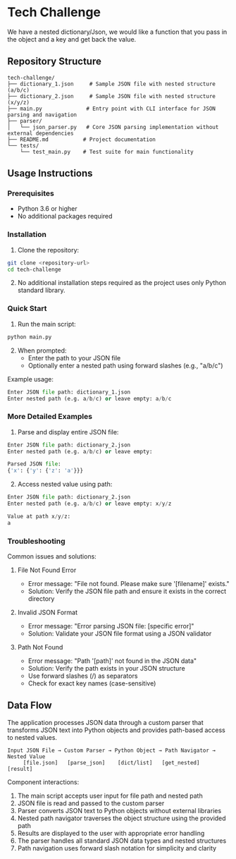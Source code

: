 # Tech Challenge

We have a nested dictionary/Json, we would like a function that you pass in the object and a key and get
back the value.

## Repository Structure
```
tech-challenge/
├── dictionary_1.json     # Sample JSON file with nested structure (a/b/c)
├── dictionary_2.json     # Sample JSON file with nested structure (x/y/z)
├── main.py              # Entry point with CLI interface for JSON parsing and navigation
├── parser/
│   └── json_parser.py   # Core JSON parsing implementation without external dependencies
├── README.md           # Project documentation
└── tests/
    └── test_main.py    # Test suite for main functionality
```

## Usage Instructions
### Prerequisites
- Python 3.6 or higher
- No additional packages required

### Installation
1. Clone the repository:
```bash
git clone <repository-url>
cd tech-challenge
```

2. No additional installation steps required as the project uses only Python standard library.

### Quick Start
1. Run the main script:
```bash
python main.py
```

2. When prompted:
   - Enter the path to your JSON file
   - Optionally enter a nested path using forward slashes (e.g., "a/b/c")

Example usage:
```python
Enter JSON file path: dictionary_1.json
Enter nested path (e.g. a/b/c) or leave empty: a/b/c
```

### More Detailed Examples
1. Parse and display entire JSON file:
```python
Enter JSON file path: dictionary_2.json
Enter nested path (e.g. a/b/c) or leave empty: 

Parsed JSON file:
{'x': {'y': {'z': 'a'}}}
```

2. Access nested value using path:
```python
Enter JSON file path: dictionary_2.json
Enter nested path (e.g. a/b/c) or leave empty: x/y/z

Value at path x/y/z:
a
```

### Troubleshooting
Common issues and solutions:

1. File Not Found Error
   - Error message: "File not found. Please make sure '[filename]' exists."
   - Solution: Verify the JSON file path and ensure it exists in the correct directory

2. Invalid JSON Format
   - Error message: "Error parsing JSON file: [specific error]"
   - Solution: Validate your JSON file format using a JSON validator

3. Path Not Found
   - Error message: "Path '[path]' not found in the JSON data"
   - Solution: Verify the path exists in your JSON structure
   - Use forward slashes (/) as separators
   - Check for exact key names (case-sensitive)

## Data Flow
The application processes JSON data through a custom parser that transforms JSON text into Python objects and provides path-based access to nested values.

```ascii
Input JSON File → Custom Parser → Python Object → Path Navigator → Nested Value
     [file.json]   [parse_json]    [dict/list]   [get_nested]    [result]
```

Component interactions:
1. The main script accepts user input for file path and nested path
2. JSON file is read and passed to the custom parser
3. Parser converts JSON text to Python objects without external libraries
4. Nested path navigator traverses the object structure using the provided path
5. Results are displayed to the user with appropriate error handling
6. The parser handles all standard JSON data types and nested structures
7. Path navigation uses forward slash notation for simplicity and clarity